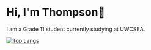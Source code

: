 # Hi, I'm Thompson👋

I am a Grade 11 student currently studying at UWCSEA.

[![Top Langs](https://github-readme-stats.vercel.app/api/top-langs/?username=itsthompson&layout=compact)](https://github.com/itsthompson)
